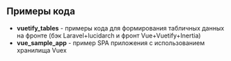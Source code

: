 ## Примеры кода

- **vuetify_tables** - примеры кода для формирования табличных данных на фронте (бэк Laravel+lucidarch и фронт Vue+Vuetify+Inertia)
- **vue_sample_app** - пример SPA приложения с использованием хранилища Vuex
